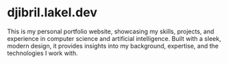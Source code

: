 # djibril.lakel.dev
This is my personal portfolio website, showcasing my skills, projects, and experience in computer science and artificial intelligence. Built with a sleek, modern design, it provides insights into my background, expertise, and the technologies I work with.
